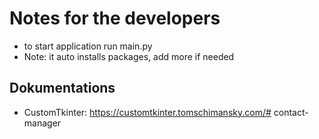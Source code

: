 # Notes for the developers

- to start application run main.py
- Note: it auto installs packages, add more if needed

## Dokumentations

- CustomTkinter: https://customtkinter.tomschimansky.com/# contact-manager

